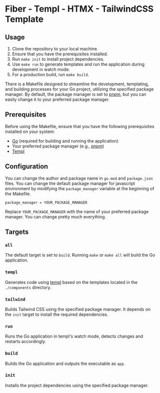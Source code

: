 # Fiber - Templ - HTMX - TailwindCSS Template
## Usage
1. Clone the repository to your local machine.
2. Ensure that you have the prerequisites installed.
3. Run `make init` to install project dependencies.
4. Use `make run` to generate templates and run the application during development in watch mode.
5. For a production build, run `make build`.

There is a Makefile designed to streamline the development, templating, and building processes for your Go project, utilizing the specified package manager. By default, the package manager is set to [pnpm](https://pnpm.io/), but you can easily change it to your preferred package manager.

## Prerequisites
Before using the Makefile, ensure that you have the following prerequisites installed on your system:
- [Go](https://golang.org/) (required for building and running the application)
- Your preferred package manager (e.g., [pnpm](https://pnpm.io/))
- [Templ](https://templ.guide/)

## Configuration
You can change the author and package name in `go.mod` and `package.json` files.
You can change the default package manager for javascript environment by modifying the `package_manager` variable at the beginning of the Makefile.
```make
package_manager = YOUR_PACKAGE_MANAGER
```
Replace `YOUR_PACKAGE_MANAGER` with the name of your preferred package manager.
You can change pretty much everything.
## Targets

### `all`
The default target is set to `build`. Running `make` or `make all` will build the Go application.

### `templ`
Generates code using [templ](https://github.com/dannyvankooten/templ) based on the templates located in the `./components` directory.

### `tailwind`
Builds Tailwind CSS using the specified package manager. It depends on the `init` target to install the required dependencies.

### `run`
Runs the Go application in templ's watch mode, detects changes and restarts accordingly.

### `build`
Builds the Go application and outputs the executable as `app`.

### `init`
Installs the project dependencies using the specified package manager.

